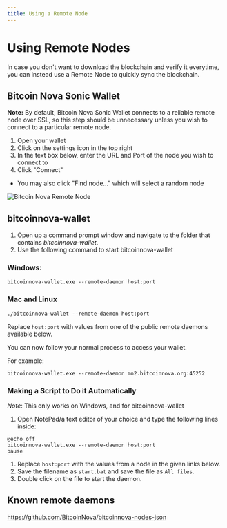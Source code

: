 ```yaml
---
title: Using a Remote Node
---
```


# Using Remote Nodes

In case you don't want to download the blockchain and verify it everytime, you can instead use a Remote Node to quickly sync the blockchain.

## Bitcoin Nova Sonic Wallet

**Note:** By default, Bitcoin Nova Sonic Wallet connects to a reliable remote node over SSL, so this step should be unnecessary unless you wish to connect to a particular remote node.

1. Open your wallet
2. Click on the settings icon in the top right
3. In the text box below, enter the URL and Port of the node you wish to connect to
4. Click "Connect"

- You may also click "Find node..." which will select a random node

![Bitcoin Nova Remote Node](https://i.imgur.com/eEhgDGN.png)

## bitcoinnova-wallet

1. Open up a command prompt window and navigate to the folder that contains *bitcoinnova-wallet*.
2. Use the following command to start bitcoinnova-wallet  

### Windows:

```
bitcoinnova-wallet.exe --remote-daemon host:port
```

### Mac and Linux

```
./bitcoinnova-wallet --remote-daemon host:port
```

Replace `host:port` with values from one of the public remote daemons available below.

You can now follow your normal process to access your wallet.

For example:

```
bitcoinnova-wallet.exe --remote-daemon mn2.bitcoinnova.org:45252
```

### Making a Script to Do it Automatically

*Note*: This only works on Windows, and for bitcoinnova-wallet

1. Open NotePad/a text editor of your choice and type the following lines inside:

```text
@echo off
bitcoinnova-wallet.exe --remote-daemon host:port
pause
```

1. Replace `host:port` with the values from a node in the given links below.
2. Save the filename as `start.bat` and save the file as `All files`.
3. Double click on the file to start the daemon.

## Known remote daemons

https://github.com/BitcoinNova/bitcoinnova-nodes-json
